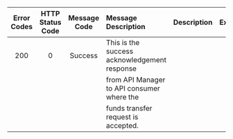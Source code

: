 | Error Codes | HTTP Status Code | Message Code | Message Description                          | Description | Examples |
| :---------: | :--------------: | :----------: | :------------------------------------------- | :---------: | :------: |
|     200     |        0         |   Success    | This is the success acknowledgement response |
|             |                  |              | from API Manager to API consumer where the   |             |          |
|             |                  |              | funds transfer request is accepted.          |             |          |
